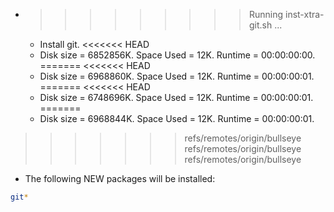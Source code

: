 * >>>>>>>>> Running inst-xtra-git.sh ...
  * Install git.
<<<<<<< HEAD
  * Disk size = 6852856K. Space Used = 12K. Runtime = 00:00:00:00.
=======
<<<<<<< HEAD
  * Disk size = 6968860K. Space Used = 12K. Runtime = 00:00:00:01.
=======
<<<<<<< HEAD
  * Disk size = 6748696K. Space Used = 12K. Runtime = 00:00:00:01.
=======
  * Disk size = 6968844K. Space Used = 12K. Runtime = 00:00:00:01.
>>>>>>> refs/remotes/origin/bullseye
>>>>>>> refs/remotes/origin/bullseye
>>>>>>> refs/remotes/origin/bullseye
  * The following NEW packages will be installed:
  ```bash
git*
  ```
